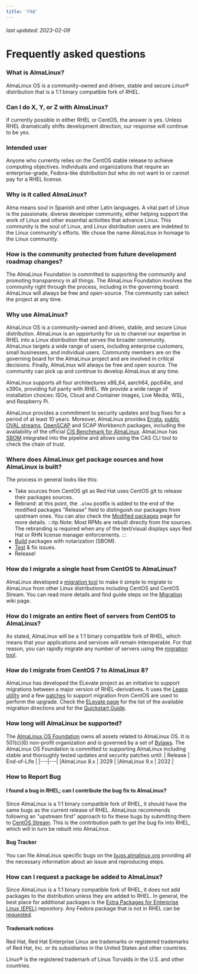 ```yaml
---
title: 'FAQ'
---
```

###### last updated: 2023-02-09

# Frequently asked questions


### What is AlmaLinux?

AlmaLinux OS is a community-owned and driven, stable and secure *Linux®* distribution that is a 1:1 binary compatible fork of *RHEL*.


### Can I do X, Y, or Z with AlmaLinux?

If currently possible in either RHEL or CentOS, the answer is yes.
Unless RHEL dramatically shifts development direction, our response
will continue to be yes.


### Intended user

Anyone who currently relies on the CentOS stable release to achieve computing
objectives. Individuals and organizations that require an enterprise-grade,
Fedora-like distribution but who do not want to or cannot pay for a RHEL
license.


### Why is it called _AlmaLinux_?

Alma means soul in Spanish and other Latin languages. A vital part
of Linux is the passionate, diverse developer community, either helping
support the work of Linux and other essential activities that advance Linux.
This community is the soul of Linux, and Linux distribution users are indebted
to the Linux community's efforts. We chose the name AlmaLinux in homage to the
Linux community.


### How is the community protected from future development roadmap changes?

The AlmaLinux Foundation is committed to supporting the community and promoting transparency in all things. The AlmaLinux Foundation involves the community right through the process, including in the
governing board. AlmaLinux will always be free and open-source. The community can select the project at any time.


### Why use AlmaLinux?

AlmaLinux OS is a community-owned and driven, stable, and secure Linux distribution. AlmaLinux is an opportunity for us to channel our expertise in RHEL into a Linux distribution that serves the broader community. AlmaLinux targets a wide range of users, including enterprise customers, small businesses, and individual users. Community members are on the governing board for the AlmaLinux project and are involved in critical decisions. Finally, AlmaLinux will always be free and open source. The community can pick up and continue to develop AlmaLinux at any time.

AlmaLinux supports all four architectures x86_64, aarch64, ppc64le, and s390x, providing full parity with RHEL. We provide a wide range of installation choices: ISOs, Сloud and Сontainer images, Live Media, WSL, and Raspberry Pi. 

AlmaLinux provides a commitment to security updates and bug fixes for a period of at least 10 years. Moreover, AlmaLinux provides [Errata](/documentation/errata.md), [public OVAL streams](/documentation/oval-streams.md), [OpenSCAP](/documentation/openscap-guide.md) and SCAP Workbench packages, including the availability of the official [CIS Benchmark for AlmaLinux](https://www.cisecurity.org/benchmark/almalinuxos_linux). AlmaLinux has [SBOM](/documentation/sbom-guide.md) integrated into the pipeline and allows using the CAS CLI tool to check the chain of trust.


### Where does AlmaLinux get package sources and how AlmaLinux is built?
The process in general looks like this:
* Take sources from CentOS git as Red Hat uses CentOS git to release their packages sources.
* Rebrand: at this point, the `.alma` postfix is added to the end of the modified packages "Release" field to distinguish our packages from upstream ones. You can also check the [Modified packages](/development/Modified-packages.md) page for more details.
  :::tip
  Note: Most RPMs are rebuilt directly from the sources. The rebranding is required when any of the text/visual displays says Red Hat or RHN license manager enforcements.
  :::
* [Build](https://build.almalinux.org/) packages with notarization (SBOM). 
* [Test](https://github.com/AlmaLinux/alts) & fix issues.
* Release!


### How do I migrate a single host from CentOS to AlmaLinux?

AlmaLinux developed a [migration tool](https://github.com/AlmaLinux/almalinux-deploy) to make it simple to migrate to AlmaLinux from other Linux distributions including CentOS and CentOS Stream. 
You can read more details and find guide steps on the [Migration](/documentation/migration-guide.md) wiki page. 


### How do I migrate an entire fleet of servers from CentOS to AlmaLinux?

As stated, AlmaLinux will be a 1:1 binary compatible fork of RHEL, which means that your applications and services will remain interoperable. For that reason, you can rapidly migrate any number of servers using the [migration tool](https://github.com/AlmaLinux/almalinux-deploy).


### How do I migrate from CentOS 7 to AlmaLinux 8?

AlmaLinux has developed the ELevate project as an initiative to support migrations between a major version of RHEL-derivatives. It uses the [Leapp utility](https://leapp.readthedocs.io/) and a few [patches](https://github.com/AlmaLinux/leapp-repository/commits/almalinux) to support migration from CentOS are used to perform the upgrade. 
Check the [ELevate page](/elevate/README.md) for the list of the available migration directions and for the [Quickstart Guide](/elevate/ELevate-quickstart-guide.md).


### How long will AlmaLinux be supported?

The [AlmaLinux OS Foundation](https://wiki.almalinux.org/Transparency.html) owns all assets related to AlmaLinux OS. It is 501(c)(6) non-profit organization and is governed by a set of [Bylaws](https://almalinux.org/p/foundation-bylaws/). 
The AlmaLinux OS Foundation is committed to supporting AlmaLinux including stable and thoroughly tested updates and security patches until: 
| Release | End-of-Life |
|---|---|
|AlmaLinux 8.x | 2029 |
|AlmaLinux 9.x | 2032 |


### How to Report Bug

#### I found a bug in RHEL; can I contribute the bug fix to AlmaLinux?

Since AlmaLinux is a 1:1 binary compatible fork of RHEL, it should have the same bugs as the current release of RHEL.  AlmaLinux recommends following an "upstream first" approach to fix these bugs by submitting them to [CentOS Stream](https://centos.org/centos-stream/).  This is the contribution path to get the bug fix into RHEL, which will in turn be rebuilt into AlmaLinux.

#### Bug Tracker 

You can file AlmaLinux specific bugs on the [bugs.almalinux.org](https://bugs.almalinux.org) providing all the necessary information about an issue and reproducing steps.

### How can I request a package be added to AlmaLinux?

Since AlmaLinux is a 1:1 binary compatible fork of RHEL, it does not add
packages to the distribution unless they are added to RHEL.  In general, the
best place for additional packages is the [Extra Packages for Enterprise Linux
(EPEL)](https://docs.fedoraproject.org/en-US/epel/) repository.  Any Fedora
package that is not in RHEL can be
[requested](https://docs.fedoraproject.org/en-US/epel/epel-package-request/).


#### Trademark notices

Red Hat, Red Hat Enterprise Linux are trademarks or registered trademarks of Red Hat, Inc. or its subsidiaries in the United States and other countries.
    
Linux® is the registered trademark of Linus Torvalds in the U.S. and other countries. 
